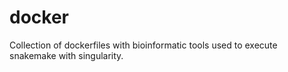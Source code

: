 # docker
Collection of dockerfiles with bioinformatic tools used to execute snakemake with singularity.
